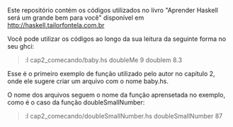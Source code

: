 Este repositório contém os códigos utilizados no livro "Aprender Haskell será um grande bem para você" disponível em http://haskell.tailorfontela.com.br

Você pode utilizar os códigos ao longo da sua leitura da seguinte forma no seu ghci:
> :l cap2_comecando/baby.hs
> doubleMe 9
> doublem 8.3

Esse é o primeiro exemplo de função utilizado pelo autor no capítulo 2, onde ele sugere criar um arquivo com o nome baby.hs.

O nome dos arquivos seguem o nome da função aprensetada no exemplo, como é o caso da função doubleSmallNumber:
> :l cap2_comecando/doubleSmallNumber.hs
> doubleSmallNumber 87

